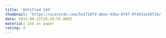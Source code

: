 ```yaml
---
title: 'Untitled 144'
thumbnail: 'https://ucarecdn.com/5e1f18fd-abee-436a-879f-0fd433a58f34/'
date: 2015-06-21T20:26:55.000Z
material: Ink on paper
rating: 4
---
```

